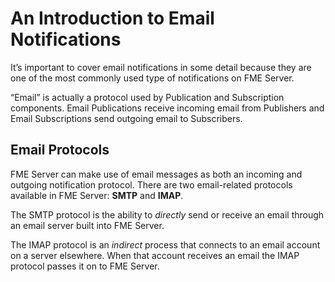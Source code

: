 # An Introduction to Email Notifications

It’s important to cover email notifications in some detail because they are one of the most commonly used type of notifications on FME Server.

“Email” is actually a protocol used by Publication and Subscription components. Email Publications receive incoming email from Publishers and Email Subscriptions send outgoing email to Subscribers.

## Email Protocols ##

FME Server can make use of email messages as both an incoming and outgoing notification protocol. There are two email-related protocols available in FME Server: **SMTP** and **IMAP**.

The SMTP protocol is the ability to *directly* send or receive an email through an email server built into FME Server.

The IMAP protocol is an *indirect* process that connects to an email account on a server elsewhere. When that account receives an email the IMAP protocol passes it on to FME Server.


